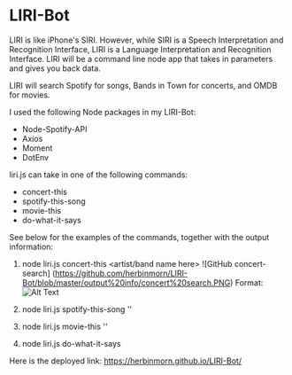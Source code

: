 # LIRI-Bot
LIRI is like iPhone's SIRI. However, while SIRI is a Speech Interpretation and Recognition Interface, LIRI is a Language Interpretation and Recognition Interface. LIRI will be a command line node app that takes in parameters and gives you back data.

LIRI will search Spotify for songs, Bands in Town for concerts, and OMDB for movies.

I used the following Node packages in my LIRI-Bot:
* Node-Spotify-API
* Axios
* Moment
* DotEnv

liri.js can take in one of the following commands:
* concert-this
* spotify-this-song
* movie-this
* do-what-it-says

See below for the examples of the commands, together with the output information:

1. node liri.js concert-this <artist/band name here>
![GitHub concert-search] (https://github.com/herbinmorn/LIRI-Bot/blob/master/output%20info/concert%20search.PNG)
Format: ![Alt Text](url)

2. node liri.js spotify-this-song '<song name here>'

3. node liri.js movie-this '<movie name here>'

4. node liri.js do-what-it-says


Here is the deployed link: https://herbinmorn.github.io/LIRI-Bot/
